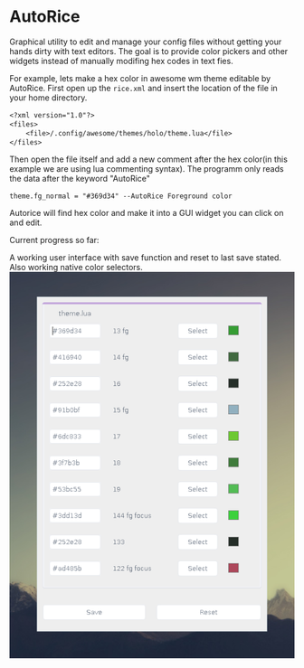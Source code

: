 # AutoRice
Graphical utility to edit and manage your config files without getting your hands dirty with text editors.
The goal is to provide color pickers and other widgets instead of manually modifing hex codes in text fies.

For example, lets make a hex color in awesome wm theme editable by AutoRice. First open up the ```rice.xml``` and insert the location of the file in your home directory.
```
<?xml version="1.0"?>
<files>
	<file>/.config/awesome/themes/holo/theme.lua</file>
</files>
```
Then open the file itself and add a new comment after the hex color(in this example we are using lua commenting syntax). The programm only reads the data after the keyword "AutoRice"
```
theme.fg_normal = "#369d34" --AutoRice Foreground color
```
Autorice will find hex color and make it into a GUI widget you can click on and edit.

Current progress so far:

A working user interface with save function and reset to last save stated. Also working native color selectors.
![alt tag](https://raw.githubusercontent.com/UltraNyan/autorice/master/Screenshots/shot1.png)
